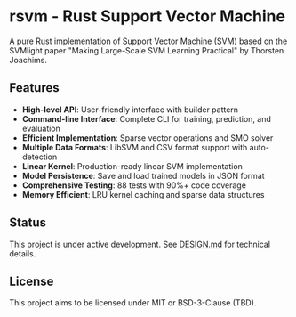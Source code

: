 # rsvm - Rust Support Vector Machine

A pure Rust implementation of Support Vector Machine (SVM) based on the SVMlight paper "Making Large-Scale SVM Learning Practical" by Thorsten Joachims.

## Features

- **High-level API**: User-friendly interface with builder pattern
- **Command-line Interface**: Complete CLI for training, prediction, and evaluation
- **Efficient Implementation**: Sparse vector operations and SMO solver
- **Multiple Data Formats**: LibSVM and CSV format support with auto-detection
- **Linear Kernel**: Production-ready linear SVM implementation
- **Model Persistence**: Save and load trained models in JSON format
- **Comprehensive Testing**: 88 tests with 90%+ code coverage
- **Memory Efficient**: LRU kernel caching and sparse data structures

## Status

This project is under active development. See [DESIGN.md](DESIGN.md) for technical details.

## License

This project aims to be licensed under MIT or BSD-3-Clause (TBD).